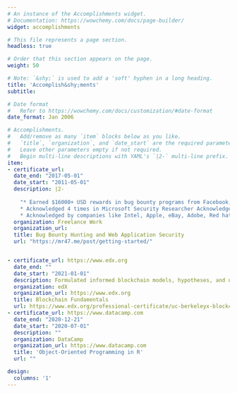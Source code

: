 ```yaml
---
# An instance of the Accomplishments widget.
# Documentation: https://wowchemy.com/docs/page-builder/
widget: accomplishments

# This file represents a page section.
headless: true

# Order that this section appears on the page.
weight: 50

# Note: `&shy;` is used to add a 'soft' hyphen in a long heading.
title: 'Accomplish&shy;ments'
subtitle:

# Date format
#   Refer to https://wowchemy.com/docs/customization/#date-format
date_format: Jan 2006

# Accomplishments.
#   Add/remove as many `item` blocks below as you like.
#   `title`, `organization`, and `date_start` are the required parameters.
#   Leave other parameters empty if not required.
#   Begin multi-line descriptions with YAML's `|2-` multi-line prefix.
item:
- certificate_url:
  date_end: "2017-05-01"
  date_start: "2011-05-01"
  description: |2-
     
    "* Earned $16000+ USD rewards in bug bounty programs from Facebook, PayPal, AT&T, Yahoo, Yandex, Barracuda for reporting XSS, Stored XSS, DOM based XSS, SQLi, CSRF, RFI, LFI, Path disclosure, URL redirection, Privilege escalation and Authentication bugs.
    * Acknowledged 4 times in Microsoft Security Researcher Acknowledgement page for finding XSS, Stored XSS, Broken Authentication.
    * Acknowledged by companies like Intel, Apple, eBay, Adobe, Red hat, Oracle, HTC, Nokia, Nokia Siemens Network, Blackberry, Soundcloud, Ifixit, Zynga, Avira, Chargify, Yandex and many other MNC’s."
  organization: Freelance Work
  organization_url:
  title: Bug Bounty Hunting and Web Application Security
  url: "https://mr47.me/post/getting-started/"


- certificate_url: https://www.edx.org
  date_end: ""
  date_start: "2021-01-01"
  description: Formulated informed blockchain models, hypotheses, and use cases.
  organization: edX
  organization_url: https://www.edx.org
  title: Blockchain Fundamentals
  url: https://www.edx.org/professional-certificate/uc-berkeleyx-blockchain-fundamentals
- certificate_url: https://www.datacamp.com
  date_end: "2020-12-21"
  date_start: "2020-07-01"
  description: ""
  organization: DataCamp
  organization_url: https://www.datacamp.com
  title: 'Object-Oriented Programming in R'
  url: ""

design:
  columns: '1'
---
```

